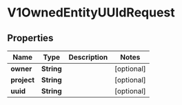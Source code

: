 
# V1OwnedEntityUUIdRequest

## Properties
Name | Type | Description | Notes
------------ | ------------- | ------------- | -------------
**owner** | **String** |  |  [optional]
**project** | **String** |  |  [optional]
**uuid** | **String** |  |  [optional]



